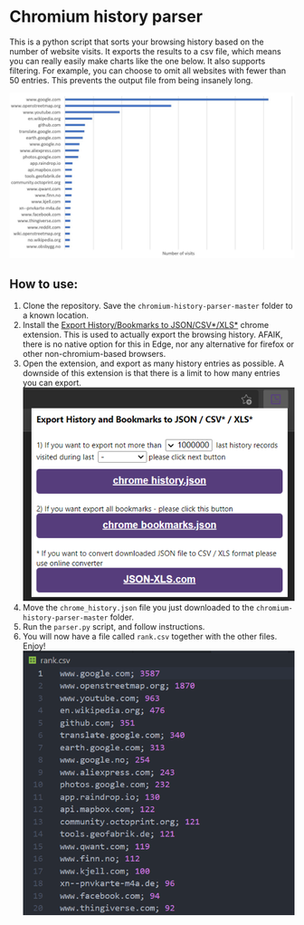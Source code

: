 # Chromium history parser

This is a python script that sorts your browsing history based on the number of website visits. It exports the results to a csv file, which means you can really easily make charts like the one below. It also supports filtering. For example, you can choose to omit all websites with fewer than 50 entries. This prevents the output file from being insanely long. 

![Chart](readme/chart.jpg)

## How to use:
1) Clone the repository. Save the `chromium-history-parser-master` folder to a known location. 
2) Install the [Export History/Bookmarks to JSON/CSV*/XLS*](https://chrome.google.com/webstore/detail/export-historybookmarks-t/dcoegfodcnjofhjfbhegcgjgapeichlf) chrome extension. This is used to actually export the browsing history. AFAIK, there is no native option for this in Edge, nor any alternative for firefox or other non-chromium-based browsers. 
3) Open the extension, and export as many history entries as possible. A downside of this extension is that there is a limit to how many entries you can export. ![Extension](readme/extension.png)
4) Move the `chrome_history.json` file you just downloaded to the `chromium-history-parser-master` folder. 
5) Run the `parser.py` script, and follow instructions. 
6) You will now have a file called `rank.csv` together with the other files. Enjoy! ![](csv.png)